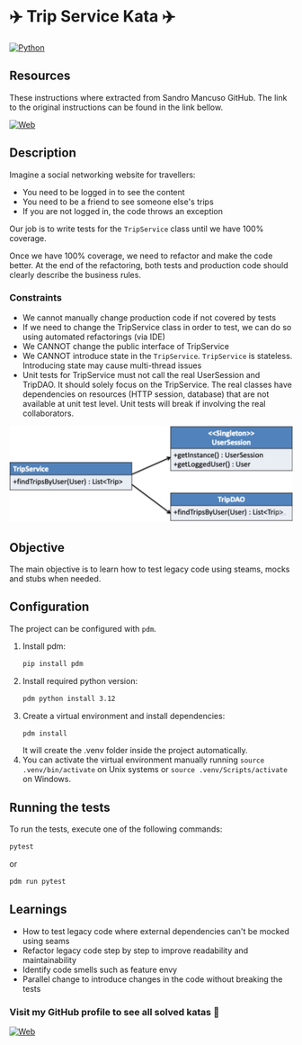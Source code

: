 # :airplane: Trip Service Kata :airplane:

[![Python](https://img.shields.io/badge/Python-3.12+-yellow?style=for-the-badge&logo=python&logoColor=white&labelColor=101010)](https://python.org)

## Resources

These instructions where extracted from Sandro Mancuso GitHub. The link to the original instructions can be found in the link bellow.

[![Web](https://img.shields.io/badge/GitHub-Sandro_Mancuso-14a1f0?style=for-the-badge&logo=github&logoColor=white&labelColor=101010)](https://github.com/sandromancuso/trip-service-kata)

## Description

Imagine a social networking website for travellers:

- You need to be logged in to see the content
- You need to be a friend to see someone else's trips
- If you are not logged in, the code throws an exception

Our job is to write tests for the `TripService` class until we have 100% coverage.

Once we have 100% coverage, we need to refactor and make the code better. At the end of the refactoring, both tests and production code 
should clearly describe the business rules.

### Constraints

- We cannot manually change production code if not covered by tests
- If we need to change the TripService class in order to test, we can do so using automated refactorings (via IDE)
- We CANNOT change the public interface of TripService
- We CANNOT introduce state in the `TripService`. `TripService` is stateless. Introducing state may cause multi-thread issues
- Unit tests for TripService must not call the real UserSession and TripDAO. It should solely focus on the TripService. The real classes
have dependencies on resources (HTTP session, database) that are not available at unit test level. Unit tests will break if involving
the real collaborators.

![img.png](assets/img.png)

## Objective

The main objective is to learn how to test legacy code using steams, mocks and stubs when needed.


## Configuration

The project can be configured with `pdm`.

1. Install pdm:
    ```bash
    pip install pdm
    ```
2. Install required python version:
    ```bash
    pdm python install 3.12
    ```
3. Create a virtual environment and install dependencies:
    ```bash
    pdm install
    ```
   It will create the .venv folder inside the project automatically.
4. You can activate the virtual environment manually running `source .venv/bin/activate` on Unix systems or `source .venv/Scripts/activate` on Windows.

## Running the tests

To run the tests, execute one of the following commands:

```bash
pytest
```

or

```bash
pdm run pytest
```

## Learnings

- How to test legacy code where external dependencies can't be mocked using seams
- Refactor legacy code step by step to improve readability and maintainability
- Identify code smells such as feature envy
- Parallel change to introduce changes in the code without breaking the tests

### Visit my GitHub profile to see all solved katas 🚀

[![Web](https://img.shields.io/badge/GitHub-Dimanu.py-14a1f0?style=for-the-badge&logo=github&logoColor=white&labelColor=101010)](https://github.com/dimanu-py/code-katas)

